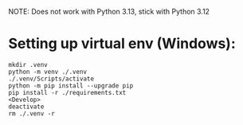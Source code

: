 NOTE: Does not work with Python 3.13, stick with Python 3.12
# Setting up virtual env (Windows):
```
mkdir .venv
python -m venv ./.venv
./.venv/Scripts/activate
python -m pip install --upgrade pip
pip install -r ./requirements.txt
<Develop>
deactivate
rm ./.venv -r
```
